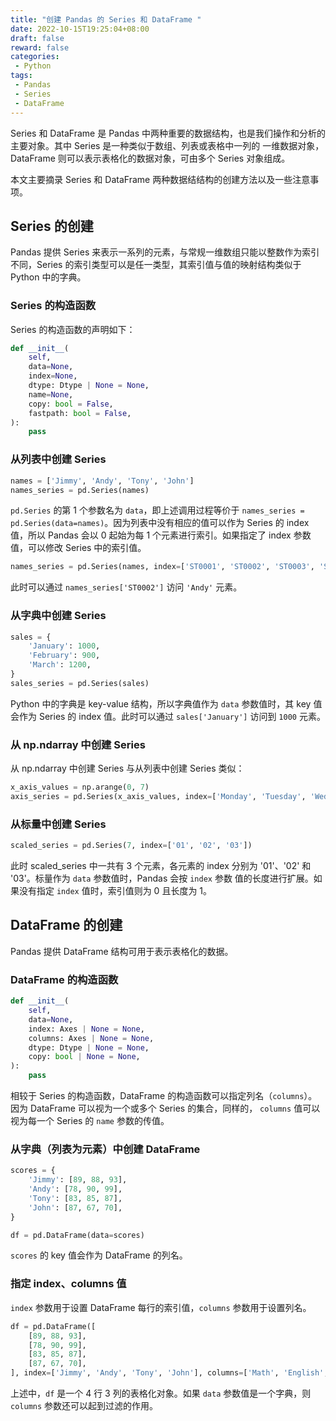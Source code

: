 ```yaml
---
title: "创建 Pandas 的 Series 和 DataFrame "
date: 2022-10-15T19:25:04+08:00
draft: false
reward: false
categories:
 - Python
tags:
 - Pandas
 - Series
 - DataFrame
---
```


Series 和 DataFrame 是 Pandas 中两种重要的数据结构，也是我们操作和分析的主要对象。其中 Series 是一种类似于数组、列表或表格中一列的
一维数据对象，DataFrame 则可以表示表格化的数据对象，可由多个 Series 对象组成。

本文主要摘录 Series 和 DataFrame 两种数据结结构的创建方法以及一些注意事项。

<!--more-->

## Series 的创建

Pandas 提供 Series 来表示一系列的元素，与常规一维数组只能以整数作为索引不同，Series 的索引类型可以是任一类型，其索引值与值的映射结构类似于 Python 中的字典。

### Series 的构造函数

Series 的构造函数的声明如下：

```python
def __init__(
    self,
    data=None,
    index=None,
    dtype: Dtype | None = None,
    name=None,
    copy: bool = False,
    fastpath: bool = False,
):
    pass
```

### 从列表中创建 Series

```python
names = ['Jimmy', 'Andy', 'Tony', 'John']
names_series = pd.Series(names)
```

`pd.Series` 的第 1 个参数名为 `data`，即上述调用过程等价于 `names_series = pd.Series(data=names)`。因为列表中没有相应的值可以作为 Series 的 index 值，所以 Pandas 会以 0 起始为每 1 个元素进行索引。如果指定了 index 参数值，可以修改 Series 中的索引值。

```python
names_series = pd.Series(names, index=['ST0001', 'ST0002', 'ST0003', 'ST0004'])
```

此时可以通过 `names_series['ST0002']` 访问 `'Andy'` 元素。

### 从字典中创建 Series

```python
sales = {
    'January': 1000,
    'February': 900,
    'March': 1200,
}
sales_series = pd.Series(sales)
```

Python 中的字典是 key-value 结构，所以字典值作为 `data` 参数值时，其 key 值会作为 Series 的 index 值。此时可以通过 `sales['January']` 访问到 `1000` 元素。

### 从 np.ndarray 中创建 Series

从 np.ndarray 中创建 Series 与从列表中创建 Series 类似：

```python
x_axis_values = np.arange(0, 7)
axis_series = pd.Series(x_axis_values, index=['Monday', 'Tuesday', 'Wednesday', 'Thursday', 'Friday', 'Saturday', 'Sunday'])
```

### 从标量中创建 Series

```python
scaled_series = pd.Series(7, index=['01', '02', '03'])
```

此时 scaled_series 中一共有 3 个元素，各元素的 index 分别为 '01'、'02' 和 '03'。标量作为 `data` 参数值时，Pandas 会按 `index` 参数
值的长度进行扩展。如果没有指定 `index` 值时，索引值则为 0 且长度为 1。

## DataFrame 的创建

Pandas 提供 DataFrame 结构可用于表示表格化的数据。

### DataFrame 的构造函数

```python
def __init__(
    self,
    data=None,
    index: Axes | None = None,
    columns: Axes | None = None,
    dtype: Dtype | None = None,
    copy: bool | None = None,
):
    pass
```

相较于 Series 的构造函数，DataFrame 的构造函数可以指定列名（`columns`）。因为 DataFrame 可以视为一个或多个 Series 的集合，同样的，
`columns` 值可以视为每一个 Series 的 `name` 参数的传值。

### 从字典（列表为元素）中创建 DataFrame

```python
scores = {
    'Jimmy': [89, 88, 93],
    'Andy': [78, 90, 99],
    'Tony': [83, 85, 87],
    'John': [87, 67, 70],
}

df = pd.DataFrame(data=scores)
```

`scores` 的 key 值会作为 DataFrame 的列名。

### 指定 index、columns 值

`index` 参数用于设置 DataFrame 每行的索引值，`columns` 参数用于设置列名。

```python
df = pd.DataFrame([
    [89, 88, 93],
    [78, 90, 99],
    [83, 85, 87],
    [87, 67, 70],
], index=['Jimmy', 'Andy', 'Tony', 'John'], columns=['Math', 'English', 'Chinese'])
```

上述中，`df` 是一个 4 行 3 列的表格化对象。如果 `data` 参数值是一个字典，则 `columns` 参数还可以起到过滤的作用。

